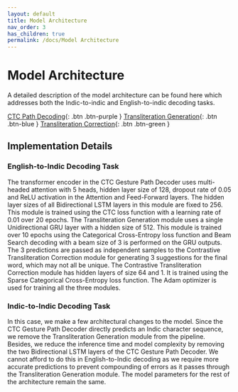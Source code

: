 ```yaml
---
layout: default
title: Model Architecture
nav_order: 3
has_children: true
permalink: /docs/Model Architecture
---
```


# Model Architecture

A detailed description of the model architecture can be found here which addresses both the Indic-to-indic and English-to-indic decoding tasks.


[CTC Path Decoding](https://emilbiju.github.io/just-the-docs/docs/Model%20Architecture/ctc_path_decoding/){: .btn .btn-purple }
[Transliteration Generation](https://emilbiju.github.io/just-the-docs/docs/Model%20Architecture/transliteration/){: .btn .btn-blue }
[Transliteration Correction](https://emilbiju.github.io/just-the-docs/docs/Model%20Architecture/transliteration_correction/){: .btn .btn-green }

## Implementation Details

### English-to-Indic Decoding Task

The transformer encoder in the CTC Gesture Path Decoder uses multi- headed attention with 5 heads, hidden layer size of 128, dropout rate of 0.05 and ReLU activation in the Attention and Feed-Forward layers. The hidden layer sizes of all Bidirectional LSTM layers in this module are fixed to 256. This module is trained using the CTC loss function with a learning rate of 0.01 over 20 epochs. The Transliteration Generation module uses a single Unidirectional GRU layer with a hidden size of 512. This module is trained over 10 epochs using the Categorical Cross-Entropy loss function and Beam Search decoding with a beam size of 3 is performed on the GRU outputs. The 3 predictions are passed as independent samples to the Contrastive Transliteration Correction module for generating 3 suggestions for the final word, which may not all be unique. The Contrastive Transliteration Correction module has hidden layers of size 64 and 1. It is trained using the Sparse Categorical Cross-Entropy loss function. The Adam optimizer is used for training all the three modules.

### Indic-to-Indic Decoding Task
In this case, we make a few architectural changes to the model. Since the CTC Gesture Path Decoder directly predicts an Indic character sequence, we remove the Transliteration Generation module from the pipeline. Besides, we reduce the inference time and model complexity by removing the two Bidirectional LSTM layers of the CTC Gesture Path Decoder. We cannot afford to do this in English-to-Indic decoding as we require more accurate predictions to prevent compounding of errors as it passes through the Transliteration Generation module. The model parameters for the rest of the architecture remain the same.
